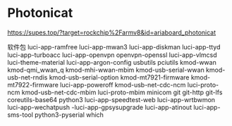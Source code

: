 # Photonicat

https://supes.top/?target=rockchip%2Farmv8&id=ariaboard_photonicat

软件包
luci-app-ramfree luci-app-mwan3 luci-app-diskman luci-app-ttyd luci-app-turboacc luci-app-openvpn openvpn-openssl luci-app-vlmcsd luci-theme-material luci-app-argon-config usbutils pciutils kmod-wwan kmod-qmi_wwan_q kmod-mhi-wwan-mbim kmod-usb-serial-wwan kmod-usb-net-rndis kmod-usb-serial-option kmod-mt7921-firmware kmod-mt7922-firmware luci-app-poweroff kmod-usb-net-cdc-ncm luci-proto-ncm kmod-usb-net-cdc-mbim luci-proto-mbim minicom git git-http git-lfs coreutils-base64 python3 luci-app-speedtest-web luci-app-wrtbwmon luci-app-wechatpush -luci-app-gpsysupgrade luci-app-atinout luci-app-sms-tool python3-pyserial which
